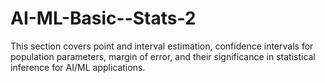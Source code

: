 # AI-ML-Basic--Stats-2
This section covers point and interval estimation, confidence intervals for population parameters, margin of error, and their significance in statistical inference for AI/ML applications.
